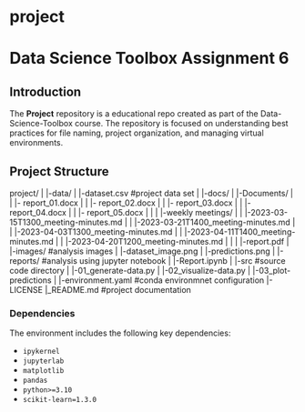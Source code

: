 # project

# Data Science Toolbox Assignment 6

## Introduction

The **Project** repository is a educational repo created as part of the Data-Science-Toolbox course. The repository is focused on understanding best practices for file naming, project organization, and managing virtual environments.

## Project Structure

project/
|
|-data/
|   |-dataset.csv   #project data set
|
|-docs/
|   |-Documents/
|   |   |- report_01.docx
|   |   |- report_02.docx
|   |   |- report_03.docx
|   |   |- report_04.docx
|   |   |- report_05.docx
|   |
|   |-weekly meetings/
|   |   |-2023-03-15T1300_meeting-minutes.md
|   |   |-2023-03-21T1400_meeting-minutes.md
|   |   |-2023-04-03T1300_meeting-minutes.md
|   |   |-2023-04-11T1400_meeting-minutes.md
|   |   |-2023-04-20T1200_meeting-minutes.md
|   |
|   |-report.pdf
|
|-images/   #analysis images
|   |-dataset_image.png
|   |-predictions.png
|
|-reports/  #analysis using jupyter notebook
|   |-Report.ipynb
|
|-src   #source code directory
|   |-01_generate-data.py
|   |-02_visualize-data.py
|   |-03_plot-predictions
|
|-environment.yaml  #conda environmnet configuration
|-LICENSE
|_README.md #project documentation

### Dependencies

The environment includes the following key dependencies:
- `ipykernel`
- `jupyterlab`
- `matplotlib`
- `pandas`
- `python>=3.10`
- `scikit-learn=1.3.0`
